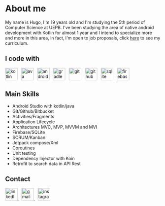 # About me

My name is Hugo, I'm 19 years old and I'm studying the 5th period of Computer Science at UEPB. I've been studying the area of ​​native android development with Kotlin for almost 1 year and I intend to specialize more and more in this area, in fact, I'm open to job proposals, click [here](https://github.com/HugoJordan7/HugoJordan7/raw/main/Curr%C3%ADculo%20-%20Hugo%20Jordan.pdf) to see my curriculum.

<h2 align="left">I code with</h2>

<div align="left" >
  <img src="https://github.com/user-attachments/assets/efcf6e54-54f1-43f5-9057-86af5308d83f" height="40" title="kotlin" /> &nbsp;
  <img src="https://github.com/user-attachments/assets/ab9c220f-ccb6-43ff-aef6-08502c7dd249" height="40" title="java" /> &nbsp;
  <img src="https://github.com/user-attachments/assets/f75a73fb-857d-4a00-bbd6-38b8cc348806" height="40" title="android studio" /> &nbsp;
  <img src="https://github.com/user-attachments/assets/62907140-3d78-4a97-b5d7-ee6163164295" height="40" title="gradle" /> &nbsp;
  <img src="https://github.com/user-attachments/assets/9af00efa-07de-43df-a11e-ac1cced26a54" height="40" title="git" /> &nbsp;
  <img src="https://github.com/user-attachments/assets/0e7eebfe-05bc-467d-8403-0e8ca237a27c" height="40" title="github" /> &nbsp;
  <img src="https://github.com/user-attachments/assets/1179f2b4-0dcf-4c57-af55-ceb6ee479e2b" height="40" title="sqlite" /> &nbsp;
  <img src="https://github.com/user-attachments/assets/0d6bf802-28cf-4dc4-808d-446642d67fbd" height="40" title="firebase" />
</div>

## Main Skills
- Android Studio with kotlin/java
- Git/Github/Bitbucket
- Activities/Fragments
- Application Lifecycle
- Architectures MVC, MVP, MVVM and MVI
- Firebase/SQLite
- SCRUM/Kanban
- Jetpack compose/Xml
- Coroutines
- Unit testing
- Dependency Injector with Koin
- Retrofit to search data in API Rest

<h2 align="left">Contact</h2>

<div align="left" >
  <a href="https://www.linkedin.com/in/hugo-jordan-b41b4a290">
    <img src="https://github.com/user-attachments/assets/1256a4e7-0011-4b5c-91d2-06e84fece2d7" height="40" alt="linkedIn logo"/>
  </a>
  <img width="5"/>
  <a href="mailto:hugoj8366@gmail.com">
    <img src="https://github.com/user-attachments/assets/285c9bc7-c30f-4cc2-a68d-4aad5641b6ae" height="40" alt="gmail logo"/>
  </a>
  <img width="5"/>
  <a href="https://www.instagram.com/hugojordan7">
    <img src="https://github.com/user-attachments/assets/d2a310b3-330b-4113-a46e-f52fd1193ad0" height="40" alt="instagram logo"/>
  </a>
<div/>
